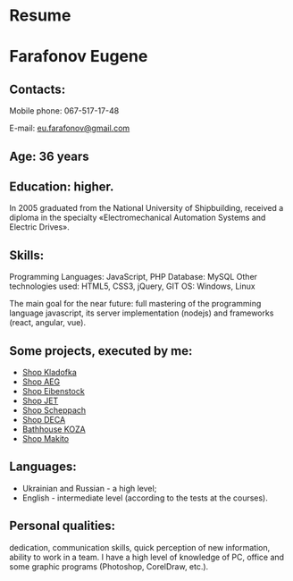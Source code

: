 # Resume

# Farafonov Eugene

## Contacts:

Mobile phone: 067-517-17-48

E-mail: eu.farafonov@gmail.com

## Age: 36 years

## Education: higher.
In 2005 graduated from the National University of Shipbuilding, received a diploma in the specialty «Electromechanical Automation Systems and Electric Drives».

## Skills:
Programming Languages: JavaScript, PHP
Database: MySQL
Other technologies used: HTML5, CSS3, jQuery, GIT
OS: Windows, Linux

The main goal for the near future: full mastering of the programming language javascript, its server implementation (nodejs) and frameworks (react, angular, vue).

## Some projects, executed by me:
* [Shop Kladofka](https://kladofka.com.ua)
* [Shop AEG](https://ua-tools.com)
* [Shop Eibenstock](https://eibenstock-ua.com)
* [Shop JET](https://jet-ua.com)
* [Shop Scheppach](https://scheppach-ua.com)
* [Shop DECA](https://deca-ua.com)
* [Bathhouse KOZA](https://koza.mk.ua)
* [Shop Makito](https://shurupovertu.com)

## Languages:
* Ukrainian and Russian - a high level;
* English - intermediate level (according to the tests at the courses).

## Personal qualities:
dedication, communication skills, quick perception of new information, ability to work in a team.
I have a high level of knowledge of PC, office and some graphic programs (Photoshop, CorelDraw, etc.).
